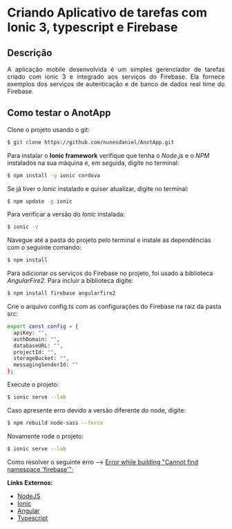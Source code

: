 # Criando Aplicativo de tarefas com Ionic 3, typescript e Firebase 
## Descrição
<p style="text-align: justify;">A aplicação mobile desenvolvida é um simples gerenciador de tarefas criado com ionic 3 e integrado aos serviços do Firebase. Ela fornece exemplos dos serviços de autenticação e de banco de dados real time do Firebase.</p>

## Como testar o AnotApp
Clone o projeto usando o git:

```bash
$ git clone https://github.com/nunesdaniel/AnotApp.git
```

Para instalar o **Ionic framework** verifique que tenha o *Node.js* e o *NPM* instalados na sua máquina e, em seguida, digite no terminal:

```bash
$ npm install -g ionic cordova
```

Se já tiver o *Ionic* instalado e quiser atualizar, digite no terminal:

```bash
$ npm update -g ionic
```

Para verificar a versão do *Ionic* instalada:
```bash
$ ionic -v
```

Navegue até a pasta do projeto pelo terminal e instale as dependências com o seguinte comando:

```bash
$ npm install
```

Para adicionar os serviços do Firebase no projeto, foi usado a biblioteca *AngularFire2*. Para incluir a biblioteca digite:

```bash
$ npm install firebase angularfire2
```

Crie o arquivo config.ts com as configurações do Firebase na raiz da pasta src:

```bash
export const config = {
  apiKey: "",
  authDomain: "",
  databaseURL: "",
  projectId: "",
  storageBucket: "",
  messagingSenderId: ""
};
```

Execute o projeto:

```bash
$ ionic serve --lab
```

Caso apresente erro devido a versão diferente do node, digite:

```bash
$ npm rebuild node-sass --force
```

Novamente rode o projeto:

```bash
$ ionic serve --lab
```

Como resolver o seguinte erro --> [Error while building "Cannot find namespace 'firebase'"·](https://github.com/nunesdaniel/AnotApp/blob/master/erro.md)


**Links Externos:**
 - [NodeJS](https://nodejs.org/en/)
 - [Ionic](https://ionicframework.com/)
 - [Angular](https://angular.io/)
 - [Typescript](https://www.typescriptlang.org/)
 
